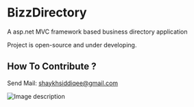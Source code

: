 # BizzDirectory
A asp.net MVC framework based business directory application

Project is open-source and under developing.

## How To Contribute ?
Send Mail: shaykhsiddiqee@gmail.com

![Image description](https://i.imgur.com/qxwVgIU.png)
